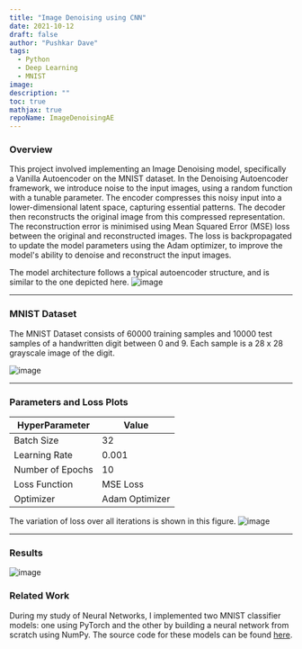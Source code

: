 ```yaml
---
title: "Image Denoising using CNN"
date: 2021-10-12
draft: false
author: "Pushkar Dave"
tags:
  - Python
  - Deep Learning
  - MNIST
image: 
description: ""
toc: true
mathjax: true
repoName: ImageDenoisingAE
---
```


### Overview
This project involved implementing an Image Denoising model, specifically a Vanilla Autoencoder on the MNIST dataset.
In the Denoising Autoencoder framework, we introduce noise to the input images, using a random function with a tunable parameter. The encoder compresses this noisy input into a lower-dimensional latent space, capturing essential patterns. The decoder then reconstructs the original image from this compressed representation. The reconstruction error is minimised using Mean Squared Error (MSE) loss between the original and reconstructed images. The loss is backpropagated to update the model parameters using the Adam optimizer, to improve the model's ability to denoise and reconstruct the input images. 

The model architecture follows a typical autoencoder structure, and is similar to the one depicted here.
![image](/images/projects/denoising/model-architecture.png)

---
### MNIST Dataset
The MNIST Dataset consists of 60000 training samples and 10000 test samples of a handwritten digit between 0 and 9. Each sample is a 28 x 28 grayscale image of the digit.

![image](/images/projects/denoising/mnist_train.png)

---
### Parameters and Loss Plots

|HyperParameter|Value|
|---|---|
|Batch Size | 32|
|Learning Rate |0.001|
|Number of Epochs |10|
|Loss Function| MSE Loss|
|Optimizer | Adam Optimizer |

The variation of loss over all iterations is shown in this figure.
![image](/images/projects/denoising/iteration-loss.png)


<!-- The loss for each epoch, after every 180 samples is shown in this figure.
![image](/images/projects/denoising/loss-plots.png) -->

---
### Results

![image](/images/projects/denoising/image-denoising.png)

### Related Work

During my study of Neural Networks, I implemented two MNIST classifier models: one using PyTorch and the other by building a neural network from scratch using NumPy. The source code for these models can be found [here](https://github.com/rdlynx19/MNIST-Classifiers).



